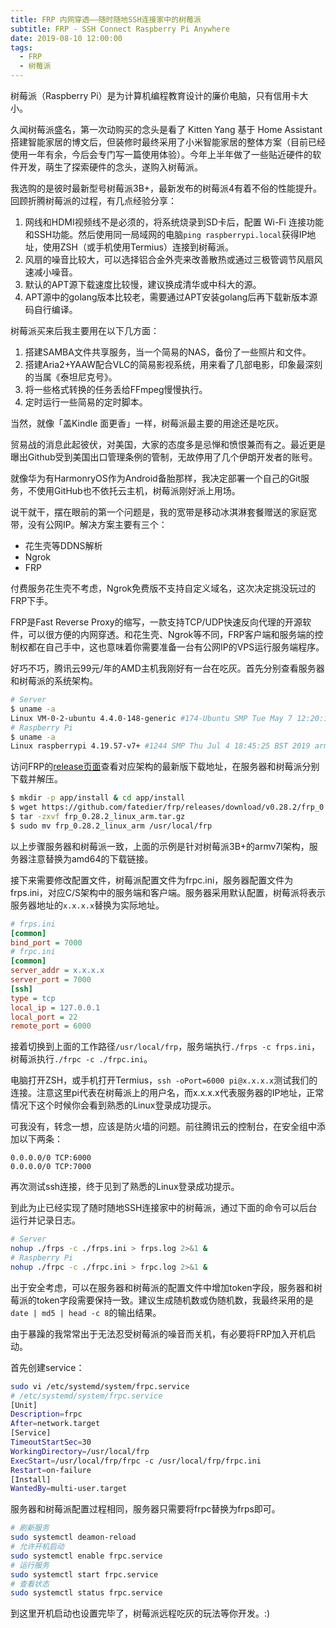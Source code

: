 ```yaml
---
title: FRP 内网穿透——随时随地SSH连接家中的树莓派
subtitle: FRP - SSH Connect Raspberry Pi Anywhere
date: 2019-08-10 12:00:00
tags:
  - FRP
  - 树莓派
---
```


树莓派（Raspberry Pi）是为计算机编程教育设计的廉价电脑，只有信用卡大小。

久闻树莓派盛名，第一次动购买的念头是看了 Kitten Yang 基于 Home Assistant 搭建智能家居的博文后，但装修时最终采用了小米智能家居的整体方案（目前已经使用一年有余，今后会专门写一篇使用体验）。今年上半年做了一些贴近硬件的软件开发，萌生了探索硬件的念头，遂购入树莓派。

我选购的是彼时最新型号树莓派3B+，最新发布的树莓派4有着不俗的性能提升。回顾折腾树莓派的过程，有几点经验分享：

1. 网线和HDMI视频线不是必须的，将系统烧录到SD卡后，配置 Wi-Fi 连接功能和SSH功能。然后使用同一局域网的电脑`ping raspberrypi.local`获得IP地址，使用ZSH（或手机使用Termius）连接到树莓派。
2. 风扇的噪音比较大，可以选择铝合金外壳来改善散热或通过三极管调节风扇风速减小噪音。
3. 默认的APT源下载速度比较慢，建议换成清华或中科大的源。
4. APT源中的golang版本比较老，需要通过APT安装golang后再下载新版本源码自行编译。

树莓派买来后我主要用在以下几方面：

1. 搭建SAMBA文件共享服务，当一个简易的NAS，备份了一些照片和文件。
2. 搭建Aria2+YAAW配合VLC的简易影视系统，用来看了几部电影，印象最深刻的当属《泰坦尼克号》。
3. 将一些格式转换的任务丢给FFmpeg慢慢执行。
4. 定时运行一些简易的定时脚本。

当然，就像「盖Kindle 面更香」一样，树莓派最主要的用途还是吃灰。

贸易战的消息此起彼伏，对美国，大家的态度多是忌惮和愤恨兼而有之。最近更是曝出Github受到美国出口管理条例的管制，无故停用了几个伊朗开发者的账号。

就像华为有HarmonryOS作为Android备胎那样，我决定部署一个自己的Git服务，不使用GitHub也不依托云主机，树莓派刚好派上用场。

说干就干，摆在眼前的第一个问题是，我的宽带是移动冰淇淋套餐赠送的家庭宽带，没有公网IP。解决方案主要有三个：

* 花生壳等DDNS解析
* Ngrok
* FRP

付费服务花生壳不考虑，Ngrok免费版不支持自定义域名，这次决定挑没玩过的FRP下手。

FRP是Fast Reverse Proxy的缩写，一款支持TCP/UDP快速反向代理的开源软件，可以很方便的内网穿透。和花生壳、Ngrok等不同，FRP客户端和服务端的控制权都在自己手中，这也意味着你需要准备一台有公网IP的VPS运行服务端程序。

好巧不巧，腾讯云99元/年的AMD主机我刚好有一台在吃灰。首先分别查看服务器和树莓派的系统架构。

```bash
# Server
$ uname -a
Linux VM-0-2-ubuntu 4.4.0-148-generic #174-Ubuntu SMP Tue May 7 12:20:14 UTC 2019 x86_64 x86_64 x86_64 GNU/Linux
# Raspberry Pi
$ uname -a
Linux raspberrypi 4.19.57-v7+ #1244 SMP Thu Jul 4 18:45:25 BST 2019 armv7l GNU/Linux
```

访问FRP的[release页面](https://github.com/fatedier/frp/releases)查看对应架构的最新版下载地址，在服务器和树莓派分别下载并解压。

```bash
$ mkdir -p app/install & cd app/install
$ wget https://github.com/fatedier/frp/releases/download/v0.28.2/frp_0.28.2_linux_arm.tar.gz
$ tar -zxvf frp_0.28.2_linux_arm.tar.gz 
$ sudo mv frp_0.28.2_linux_arm /usr/local/frp
```

以上步骤服务器和树莓派一致，上面的示例是针对树莓派3B+的armv7l架构，服务器注意替换为amd64的下载链接。

接下来需要修改配置文件，树莓派配置文件为frpc.ini，服务器配置文件为frps.ini，对应C/S架构中的服务端和客户端。服务器采用默认配置，树莓派将表示服务器地址的`x.x.x.x`替换为实际地址。

```ini
# frps.ini
[common]
bind_port = 7000
# frpc.ini
[common]
server_addr = x.x.x.x
server_port = 7000
[ssh]
type = tcp
local_ip = 127.0.0.1
local_port = 22
remote_port = 6000
```

接着切换到上面的工作路径`/usr/local/frp`，服务端执行`./frps -c frps.ini`，树莓派执行`./frpc -c ./frpc.ini`。

电脑打开ZSH，或手机打开Termius，`ssh -oPort=6000 pi@x.x.x.x`测试我们的连接。注意这里pi代表在树莓派上的用户名，而x.x.x.x代表服务器的IP地址，正常情况下这个时候你会看到熟悉的Linux登录成功提示。

可我没有，转念一想，应该是防火墙的问题。前往腾讯云的控制台，在安全组中添加以下两条：

```
0.0.0.0/0 TCP:6000
0.0.0.0/0 TCP:7000
```

再次测试ssh连接，终于见到了熟悉的Linux登录成功提示。

到此为止已经实现了随时随地SSH连接家中的树莓派，通过下面的命令可以后台运行并记录日志。

```bash
# Server
nohup ./frps -c ./frps.ini > frps.log 2>&1 &
# Raspberry Pi
nohup ./frpc -c ./frpc.ini > frpc.log 2>&1 &
```

出于安全考虑，可以在服务器和树莓派的配置文件中增加token字段，服务器和树莓派的token字段需要保持一致。建议生成随机数或伪随机数，我最终采用的是`date | md5 | head -c 8`的输出结果。

由于暴躁的我常常出于无法忍受树莓派的噪音而关机，有必要将FRP加入开机启动。

首先创建service：

```bash
sudo vi /etc/systemd/system/frpc.service
# /etc/systemd/system/frpc.service
[Unit]
Description=frpc
After=network.target
[Service]
TimeoutStartSec=30
WorkingDirectory=/usr/local/frp
ExecStart=/usr/local/frp/frpc -c /usr/local/frp/frpc.ini
Restart=on-failure
[Install]
WantedBy=multi-user.target
```

服务器和树莓派配置过程相同，服务器只需要将frpc替换为frps即可。

```bash
# 刷新服务
sudo systemctl deamon-reload
# 允许开机启动
sudo systemctl enable frpc.service
# 运行服务
sudo systemctl start frpc.service
# 查看状态
sudo systemctl status frpc.service
```

到这里开机启动也设置完毕了，树莓派远程吃灰的玩法等你开发。:)